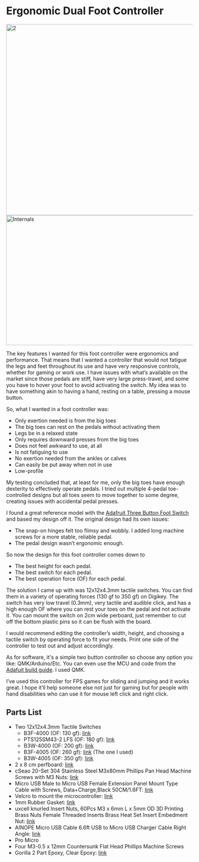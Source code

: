 # Ergonomic Dual Foot Controller

<img width="1280" height="516" alt="2" src="https://github.com/user-attachments/assets/6b9a65df-eadc-4eec-9b1b-cc86766881a2" />
<img width="1074" height="351" alt="Internals" src="https://github.com/user-attachments/assets/932aea83-4cef-4d4b-b426-e637dd4aabc4" />

The key features I wanted for this foot controller were ergonomics and performance. That means that I wanted a controller that would not fatigue the legs and feet throughout its use and have very responsive controls, whether for gaming or work use. I have issues with what’s available on the market since those pedals are stiff, have very large press-travel, and some you have to hover your foot to avoid activating the switch. My idea was to have something akin to having a hand, resting on a table, pressing a mouse button.

So, what I wanted in a foot controller was:
- Only exertion needed is from the big toes
- The big toes can rest on the pedals without activating them
- Legs be in a relaxed state
- Only requires downward presses from the big toes
- Does not feel awkward to use, at all
- Is not fatiguing to use
- No exertion needed from the ankles or calves
- Can easily be put away when not in use
- Low-profile

My testing concluded that, at least for me, only the big toes have enough dexterity to effectively operate pedals. I tried out multiple 4-pedal toe-controlled designs but all toes seem to move together to some degree, creating issues with accidental pedal presses.

I found a great reference model with the [Adafruit Three Button Foot Switch](https://learn.adafruit.com/three-button-foot-switch/overview) and based my design off it. The original design had its own issues:
- The snap-on hinges felt too flimsy and wobbly. I added long machine screws for a more stable, reliable pedal.
- The pedal design wasn’t ergonomic enough.

So now the design for this foot controller comes down to
- The best height for each pedal.
- The best switch for each pedal.
- The best operation force (OF) for each pedal.

The solution I came up with was 12x12x4.3mm tactile switches. You can find them in a variety of operating forces (130 gf to 350 gf) on Digikey. The switch has very low travel (0.3mm), very tactile and audible click, and has a high enough OF where you can rest your toes on the pedal and not activate it. You can mount the switch on 2cm wide perboard, just remember to cut off the bottom plastic pins so it can be flush with the board. 

I would recommend editing the controller’s width, height, and choosing a tactile switch by operating force to fit your needs. Print one side of the controller to test out and adjust accordingly.

As for software, it's a simple two button controller so choose any option you like: QMK/Arduino/Etc. You can even use the MCU and code from the [Adafuit build guide](https://learn.adafruit.com/three-button-foot-switch/overview). I used QMK.

I’ve used this controller for FPS games for sliding and jumping and it works great. I hope it’ll help someone else not just for gaming but for people with hand disabilities who can use it for mouse left click and right click.

## Parts List
- Two 12x12x4.3mm Tactile Switches 
  - B3F-4000 (OF: 130 gf): [link](https://www.digikey.com/en/products/detail/omron-electronics-inc-emc-div/B3F-4000/63961)
  - PTS125SM43-2 LFS (OF: 180 gf): [link](https://www.digikey.com/en/products/detail/c-k/PTS125SM43-2-LFS/1146743)
  - B3W-4000 (OF: 200 gf): [link](https://www.digikey.com/en/products/detail/omron-electronics-inc-emc-div/B3W-4000/31780)
  - B3F-4005 (OF: 260 gf): [link](https://www.digikey.com/en/products/detail/omron-electronics-inc-emc-div/B3F-4005/20679) (The one I used)
  - B3W-4005 (OF: 350 gf): [link](https://www.digikey.com/en/products/detail/omron-electronics-inc-emc-div/B3W-4005/368404)
- 2 x 8 cm perfboard: [link](https://www.amazon.com/dp/B07Y3GMWD9?ref_=ppx_hzsearch_conn_dt_b_fed_asin_title_3&th=1)
- cSeao 20-Set 304 Stainless Steel M3x80mm Phillips Pan Head Machine Screws with M3 Nuts: [link](https://www.amazon.com/gp/product/B07D4KMW47/ref=ppx_yo_dt_b_search_asin_title?ie=UTF8&th=1)
- Micro USB Male to Micro USB Female Extension Panel Mount Type Cable with Screws, Data+Charge,Black 50CM/1.6FT: [link](https://www.amazon.com/gp/product/B07DJB7ZFV/ref=ppx_yo_dt_b_search_asin_title?ie=UTF8&psc=1)
- Velcro to mount the microcontroller: [link](https://www.amazon.com/VELCRO-Brand-Fasteners-Industrial-VEL-30703-USA/dp/B09BNPX3XJ?crid=22WDORFD48PX&dib=eyJ2IjoiMSJ9.6P0m0RfMJFEWBiqtTsrMbYhd2FDMmycihfXly0lk9wCfrd6YHS3PPqA4TZwgo76cMr_srcihzwctbhHLwbTkBO45XFZhQlAcXVNpt4epqf7HRENuXFcPO09pytYnZVSgq_aR5xMfiFuo0pUbaEpG8eC31tPty_lJrkjjWrUtrBfK2yBkmLKilujCSLAPztMOEknfQnD1lRRjoMrOr12XevjlQbzBhFp2Hhx-FoAN6pM.vHi_gN894NLd6jCdeLinPm37dUyH48G4GSz67TxEQGk&dib_tag=se&keywords=velcro&qid=1732865486&sprefix=velcro%2Caps%2C193&sr=8-1)
- 1mm Rubber Gasket: [link](https://www.amazon.com/gp/product/B0C9Y7DVDN/ref=ppx_yo_dt_b_search_asin_title?ie=UTF8&psc=1)
- uxcell knurled Insert Nuts, 60Pcs M3 x 6mm L x 5mm OD 3D Printing Brass Nuts Female Threaded Inserts Brass Heat Set Insert Embedment Nut: [link](https://www.amazon.com/gp/product/B09MCXH78P/ref=ppx_yo_dt_b_search_asin_title?ie=UTF8&psc=1)
- AINOPE Micro USB Cable 6.6ft USB to Micro USB Charger Cable Right Angle: [link](https://www.amazon.com/dp/B0BTH4NZ8M?ref=ppx_yo2ov_dt_b_fed_asin_title)
- Pro Micro
- Four M3-0.5 x 12mm Countersunk Flat Head Phillips Machine Screws
- Gorilla 2 Part Epoxy, Clear Epoxy: [link](https://www.amazon.com/Gorilla-Epoxy-Minute-ounce-Syringe/dp/B001Z3C3AG?th=1)
